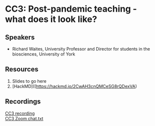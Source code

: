 # CC3: Post-pandemic teaching - what does it look like?

## Speakers
- Richard Waites, University Professor and Director for students in the biosciences, University of York

## Resources
1. Slides to go here
2. [HackMD]((https://hackmd.io/2CwAH3cnQMCeSG8rQDexVA) </br>

## Recordings
[CC3 recording](https://youtu.be/wCPulHjzKO4) </br>
[CC3 Zoom chat.txt](https://github.com/alan-turing-institute/ds-ai-educators-programme/files/11679137/CC3.Zoom.chat.txt)
